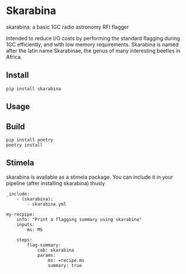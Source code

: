 # Skarabina

skarabina: a basic 1GC radio astronomy RFI flagger

Intended to reduce I/O costs by performing the standard flagging during 1GC efficiently, and with low memory requirements. Skarabina is named after the latin name Skarabinae, the genus of many interesting beetles in Africa.

## Install

    pip install skarabina
    
## Usage

    
## Build

    pip install poetry
    poetry install

## Stimela

skarabina is available as a stimela package. You can include it in your pipeline (after installing skarabina) thusly

    _include:
        - (skarabina):
            - skarabina.yml
            
    my-recpipe:
        info: "Print a flagging summary using skarabina"
        inputs:
            ms: MS

        steps:
            flag-summary:
                cab: skarabina
                params:
                    ms: =recipe.ms
                    summary: true
